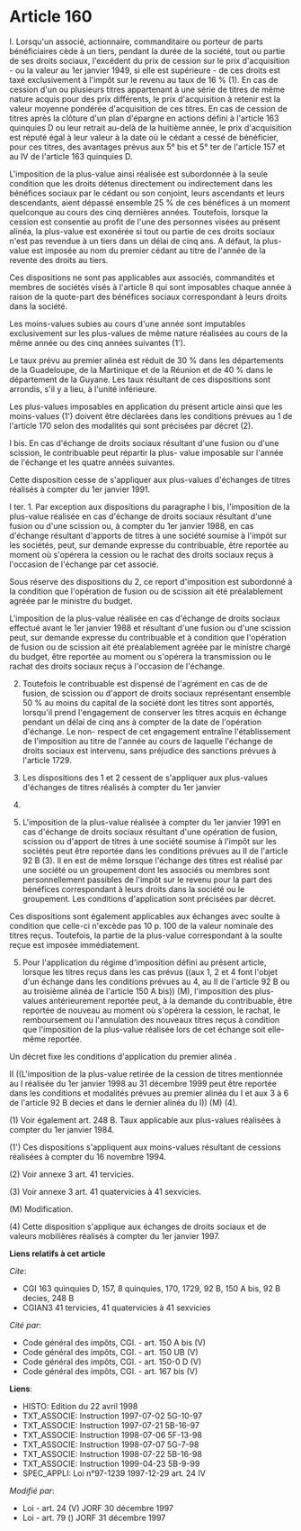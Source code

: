 # Article 160

I. Lorsqu'un associé, actionnaire, commanditaire ou porteur de parts bénéficiaires cède à un tiers, pendant la durée de la
société, tout ou partie de ses droits sociaux, l'excédent du prix de cession sur le prix d'acquisition - ou la valeur au 1er
janvier 1949, si elle est supérieure - de ces droits est taxé exclusivement à l'impôt sur le revenu au taux de 16 % (1). En
cas de cession d'un ou plusieurs titres appartenant à une série de titres de même nature acquis pour des prix différents, le
prix d'acquisition à retenir est la valeur moyenne pondérée d'acquisition de ces titres. En cas de cession de titres après la
clôture d'un plan d'épargne en actions défini à l'article 163 quinquies D ou leur retrait au-delà de la huitième année, le
prix d'acquisition est réputé égal à leur valeur à la date où le cédant a cessé de bénéficier, pour ces titres, des avantages
prévus aux 5° bis et 5° ter de l'article 157 et au IV de l'article 163 quinquies D.

L'imposition de la plus-value ainsi réalisée est subordonnée à la seule condition que les droits détenus directement ou
indirectement dans les bénéfices sociaux par le cédant ou son conjoint, leurs ascendants et leurs descendants, aient dépassé
ensemble 25 % de ces bénéfices à un moment quelconque au cours des cinq dernières années. Toutefois, lorsque la cession est
consentie au profit de l'une des personnes visées au présent alinéa, la plus-value est exonérée si tout ou partie de ces
droits sociaux n'est pas revendue à un tiers dans un délai de cinq ans. A défaut, la plus-value est imposée au nom du premier
cédant au titre de l'année de la revente des droits au tiers.

Ces dispositions ne sont pas applicables aux associés, commandités et membres de sociétés visés à l'article 8 qui sont
imposables chaque année à raison de la quote-part des bénéfices sociaux correspondant à leurs droits dans la société.

Les moins-values subies au cours d'une année sont imputables exclusivement sur les plus-values de même nature réalisées au
cours de la même année ou des cinq années suivantes (1').

Le taux prévu au premier alinéa est réduit de 30 % dans les départements de la Guadeloupe, de la Martinique et de la Réunion
et de 40 % dans le département de la Guyane. Les taux résultant de ces dispositions sont arrondis, s'il y a lieu, à l'unité
inférieure.

Les plus-values imposables en application du présent article ainsi que les moins-values (1') doivent être déclarées dans les
conditions prévues au 1 de l'article 170 selon des modalités qui sont précisées par décret (2).

I bis. En cas d'échange de droits sociaux résultant d'une fusion ou d'une scission, le contribuable peut répartir la plus-
value imposable sur l'année de l'échange et les quatre années suivantes.

Cette disposition cesse de s'appliquer aux plus-values d'échanges de titres réalisés à compter du 1er janvier 1991.

I ter. 1. Par exception aux dispositions du paragraphe I bis, l'imposition de la plus-value réalisée en cas d'échange de
droits sociaux résultant d'une fusion ou d'une scission ou, à compter du 1er janvier 1988, en cas d'échange résultant
d'apports de titres à une société soumise à l'impôt sur les sociétés, peut, sur demande expresse du contribuable, être
reportée au moment où s'opérera la cession ou le rachat des droits sociaux reçus à l'occasion de l'échange par cet associé.

Sous réserve des dispositions du 2, ce report d'imposition est subordonné à la condition que l'opération de fusion ou de
scission ait été préalablement agréée par le ministre du budget.

L'imposition de la plus-value réalisée en cas d'échange de droits sociaux effectué avant le 1er janvier 1988 et résultant
d'une fusion ou d'une scission peut, sur demande expresse du contribuable et à condition que l'opération de fusion ou de
scission ait été préalablement agréée par le ministre chargé du budget, être reportée au moment ou s'opérera la transmission
ou le rachat des droits sociaux reçus à l'occasion de l'échange.

2. Toutefois le contribuable est dispensé de l'agrément en cas de de fusion, de scission ou d'apport de droits sociaux
représentant ensemble 50 % au moins du capital de la société dont les titres sont apportés, lorsqu'il prend l'engagement de
conserver les titres acquis en échange pendant un délai de cinq ans à compter de la date de l'opération d'échange. Le non-
respect de cet engagement entraîne l'établissement de l'imposition au titre de l'année au cours de laquelle l'échange de
droits sociaux est intervenu, sans préjudice des sanctions prévues à l'article 1729.

3. Les dispositions des 1 et 2 cessent de s'appliquer aux plus-values d'échanges de titres réalisés à compter du 1er janvier
1991.

4. L'imposition de la plus-value réalisée à compter du 1er janvier 1991 en cas d'échange de droits sociaux résultant d'une
opération de fusion, scission ou d'apport de titres à une société soumise à l'impôt sur les sociétés peut être reportée dans
les conditions prévues au II de l'article 92 B (3). Il en est de même lorsque l'échange des titres est réalisé par une
société ou un groupement dont les associés ou membres sont personnellement passibles de l'impôt sur le revenu pour la part
des bénéfices correspondant à leurs droits dans la société ou le groupement. Les conditions d'application sont précisées par
décret.

Ces dispositions sont également applicables aux échanges avec soulte à condition que celle-ci n'excède pas 10 p. 100 de la
valeur nominale des titres reçus. Toutefois, la partie de la plus-value correspondant à la soulte reçue est imposée
immédiatement.

5. Pour l'application du régime d'imposition défini au présent article, lorsque les titres reçus dans les cas prévus ((aux 1,
2 et 4 font l'objet d'un échange dans les conditions prévues au 4, au II de l'article 92 B ou au troisième alinéa de
l'article 150 A bis)) (M), l'imposition des plus-values antérieurement reportée peut, à la demande du contribuable, être
reportée de nouveau au moment où s'opérera la cession, le rachat, le remboursement ou l'annulation des nouveaux titres reçus
à condition que l'imposition de la plus-value réalisée lors de cet échange soit elle-même reportée.

Un décret fixe les conditions d'application du premier alinéa .

II ((L'imposition de la plus-value retirée de la cession de titres mentionnée au I réalisée du 1er janvier 1998 au 31
décembre 1999 peut être reportée dans les conditions et modalités prévues au premier alinéa du I et aux 3 à 6 de l'article 92
B decies et dans le dernier alinéa du I)) (M) (4).

(1) Voir également art. 248 B. Taux applicable aux plus-values réalisées à compter du 1er janvier 1984.

(1') Ces dispositions s'appliquent aux moins-values résultant de cessions réalisées à compter du 16 novembre 1994.

(2) Voir annexe 3 art. 41 tervicies.

(3) Voir annexe 3 art. 41 quatervicies à 41 sexvicies.

(M) Modification.

(4) Cette disposition s'applique aux échanges de droits sociaux et de valeurs mobilières réalisés à compter du 1er janvier
1997.

**Liens relatifs à cet article**

_Cite_:

  - CGI 163 quinquies D, 157, 8 quinquies, 170, 1729, 92 B, 150 A bis, 92 B decies, 248 B
  - CGIAN3 41 tervicies, 41 quatervicies à 41 sexvicies

_Cité par_:

  - Code général des impôts, CGI. - art. 150 A bis (V)
  - Code général des impôts, CGI. - art. 150 UB (V)
  - Code général des impôts, CGI. - art. 150-0 D (V)
  - Code général des impôts, CGI. - art. 167 bis (V)

**Liens**:

  - HISTO: Edition du 22 avril 1998
  - TXT_ASSOCIE: Instruction 1997-07-02 5G-10-97
  - TXT_ASSOCIE: Instruction 1997-07-21 5B-16-97
  - TXT_ASSOCIE: Instruction 1998-07-06 5F-13-98
  - TXT_ASSOCIE: Instruction 1998-07-07 5G-7-98
  - TXT_ASSOCIE: Instruction 1998-07-22 5B-16-98
  - TXT_ASSOCIE: Instruction 1999-04-23 5B-9-99
  - SPEC_APPLI: Loi n°97-1239 1997-12-29 art. 24 IV

_Modifié par_:

  - Loi - art. 24 (V) JORF 30 décembre 1997
  - Loi - art. 79 () JORF 31 décembre 1997
